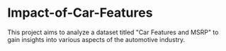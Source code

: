 # Impact-of-Car-Features
This project aims to analyze a dataset titled "Car Features and MSRP" to gain insights into various aspects of the automotive industry. 
